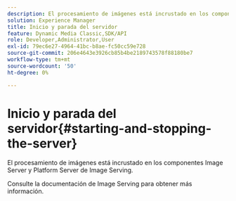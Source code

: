 ```yaml
---
description: El procesamiento de imágenes está incrustado en los componentes Image Server y Platform Server de Image Serving.
solution: Experience Manager
title: Inicio y parada del servidor
feature: Dynamic Media Classic,SDK/API
role: Developer,Administrator,User
exl-id: 79ec6e27-4964-41bc-b8ae-fc50cc59e728
source-git-commit: 206e4643e3926cb85b4be2189743578f88180be7
workflow-type: tm+mt
source-wordcount: '50'
ht-degree: 0%

---
```


# Inicio y parada del servidor{#starting-and-stopping-the-server}

El procesamiento de imágenes está incrustado en los componentes Image Server y Platform Server de Image Serving.

Consulte la documentación de Image Serving para obtener más información.
